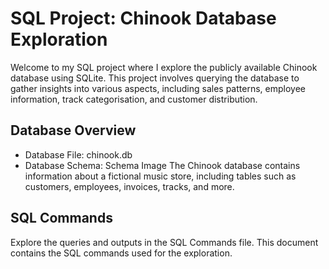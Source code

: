 # SQL Project: Chinook Database Exploration
Welcome to my SQL project where I explore the publicly available Chinook database using SQLite. This project involves querying the database to gather insights into various aspects, including sales patterns, employee information, track categorisation, and customer distribution.

## Database Overview
* Database File: chinook.db
* Database Schema: Schema Image
The Chinook database contains information about a fictional music store, including tables such as customers, employees, invoices, tracks, and more.

## SQL Commands
Explore the queries and outputs in the SQL Commands file. This document contains the SQL commands used for the exploration.


